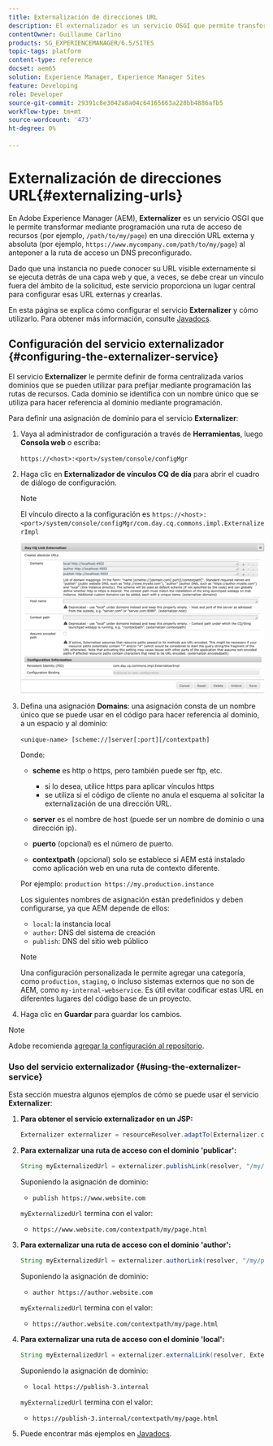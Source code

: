 ```yaml
---
title: Externalización de direcciones URL
description: El externalizador es un servicio OSGI que permite transformar mediante programación una ruta de recurso en una dirección URL externa y absoluta
contentOwner: Guillaume Carlino
products: SG_EXPERIENCEMANAGER/6.5/SITES
topic-tags: platform
content-type: reference
docset: aem65
solution: Experience Manager, Experience Manager Sites
feature: Developing
role: Developer
source-git-commit: 29391c8e3042a8a04c64165663a228bb4886afb5
workflow-type: tm+mt
source-wordcount: '473'
ht-degree: 0%

---
```


# Externalización de direcciones URL{#externalizing-urls}

En Adobe Experience Manager (AEM), **Externalizer** es un servicio OSGI que le permite transformar mediante programación una ruta de acceso de recursos (por ejemplo, `/path/to/my/page`) en una dirección URL externa y absoluta (por ejemplo, `https://www.mycompany.com/path/to/my/page`) al anteponer a la ruta de acceso un DNS preconfigurado.

Dado que una instancia no puede conocer su URL visible externamente si se ejecuta detrás de una capa web y que, a veces, se debe crear un vínculo fuera del ámbito de la solicitud, este servicio proporciona un lugar central para configurar esas URL externas y crearlas.

En esta página se explica cómo configurar el servicio **Externalizer** y cómo utilizarlo. Para obtener más información, consulte [Javadocs](https://developer.adobe.com/experience-manager/reference-materials/6-5/javadoc/com/day/cq/commons/Externalizer.html).

## Configuración del servicio externalizador {#configuring-the-externalizer-service}

El servicio **Externalizer** le permite definir de forma centralizada varios dominios que se pueden utilizar para prefijar mediante programación las rutas de recursos. Cada dominio se identifica con un nombre único que se utiliza para hacer referencia al dominio mediante programación.

Para definir una asignación de dominio para el servicio **Externalizer**:

1. Vaya al administrador de configuración a través de **Herramientas**, luego **Consola web** o escriba:

   `https://<host>:<port>/system/console/configMgr`

1. Haga clic en **Externalizador de vínculos CQ de día** para abrir el cuadro de diálogo de configuración.

   >[!NOTE]
   >
   >El vínculo directo a la configuración es `https://<host>:<port>/system/console/configMgr/com.day.cq.commons.impl.ExternalizerImpl`

   ![aem-externalizer-01](assets/aem-externalizer-01.png)

1. Defina una asignación **Domains**: una asignación consta de un nombre único que se puede usar en el código para hacer referencia al dominio, a un espacio y al dominio:

   `<unique-name> [scheme://]server[:port][/contextpath]`

   Donde:

   * **scheme** es http o https, pero también puede ser ftp, etc.

      * si lo desea, utilice https para aplicar vínculos https
      * se utiliza si el código de cliente no anula el esquema al solicitar la externalización de una dirección URL.

   * **server** es el nombre de host (puede ser un nombre de dominio o una dirección ip).
   * **puerto** (opcional) es el número de puerto.
   * **contextpath** (opcional) solo se establece si AEM está instalado como aplicación web en una ruta de contexto diferente.

   Por ejemplo: `production https://my.production.instance`

   Los siguientes nombres de asignación están predefinidos y deben configurarse, ya que AEM depende de ellos:

   * `local`: la instancia local
   * `author`: DNS del sistema de creación
   * `publish`: DNS del sitio web público

   >[!NOTE]
   >
   >Una configuración personalizada le permite agregar una categoría, como `production`, `staging`, o incluso sistemas externos que no son de AEM, como `my-internal-webservice`. Es útil evitar codificar estas URL en diferentes lugares del código base de un proyecto.

1. Haga clic en **Guardar** para guardar los cambios.

>[!NOTE]
>
>Adobe recomienda [agregar la configuración al repositorio](/help/sites-deploying/configuring.md#addinganewconfigurationtotherepository).

### Uso del servicio externalizador {#using-the-externalizer-service}

Esta sección muestra algunos ejemplos de cómo se puede usar el servicio **Externalizer**:

1. **Para obtener el servicio externalizador en un JSP:**

   ```java
   Externalizer externalizer = resourceResolver.adaptTo(Externalizer.class);
   ```

1. **Para externalizar una ruta de acceso con el dominio &#39;publicar&#39;:**

   ```java
   String myExternalizedUrl = externalizer.publishLink(resolver, "/my/page") + ".html";
   ```

   Suponiendo la asignación de dominio:

   * `publish https://www.website.com`

   `myExternalizedUrl` termina con el valor:

   * `https://www.website.com/contextpath/my/page.html`

1. **Para externalizar una ruta de acceso con el dominio &#39;author&#39;:**

   ```java
   String myExternalizedUrl = externalizer.authorLink(resolver, "/my/page") + ".html";
   ```

   Suponiendo la asignación de dominio:

   * `author https://author.website.com`

   `myExternalizedUrl` termina con el valor:

   * `https://author.website.com/contextpath/my/page.html`

1. **Para externalizar una ruta de acceso con el dominio &#39;local&#39;:**

   ```java
   String myExternalizedUrl = externalizer.externalLink(resolver, Externalizer.LOCAL, "/my/page") + ".html";
   ```

   Suponiendo la asignación de dominio:

   * `local https://publish-3.internal`

   `myExternalizedUrl` termina con el valor:

   * `https://publish-3.internal/contextpath/my/page.html`

1. Puede encontrar más ejemplos en [Javadocs](https://developer.adobe.com/experience-manager/reference-materials/6-5/javadoc/com/day/cq/commons/Externalizer.html).

